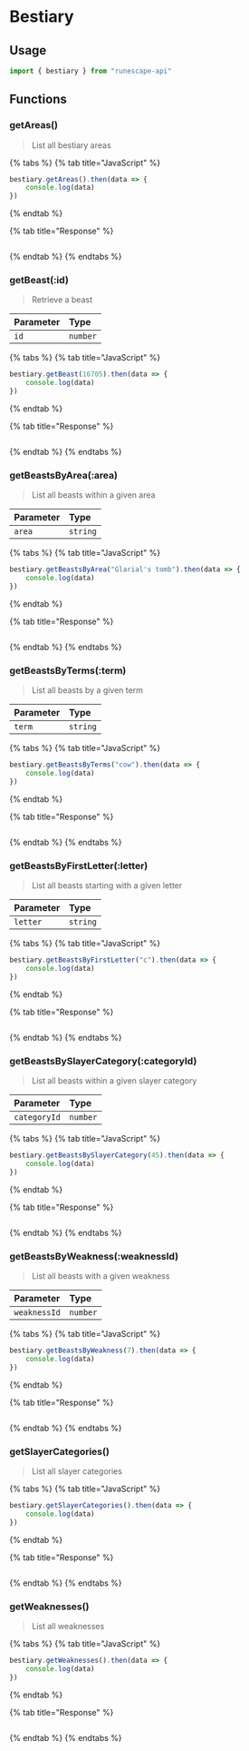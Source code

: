 # Bestiary

## Usage <a id="usage"></a>

```javascript
import { bestiary } from "runescape-api"
```

## Functions

### getAreas\(\)

> List all bestiary areas

{% tabs %}
{% tab title="JavaScript" %}
```javascript
bestiary.getAreas().then(data => {
    console.log(data)
})
```
{% endtab %}

{% tab title="Response" %}
```

```
{% endtab %}
{% endtabs %}

### getBeast\(:id\) <a id="getbeast-id"></a>

> Retrieve a beast

| Parameter | Type |
| :--- | :--- |
| `id` | `number` |

{% tabs %}
{% tab title="JavaScript" %}
```javascript
bestiary.getBeast(16705).then(data => {
    console.log(data)
})
```
{% endtab %}

{% tab title="Response" %}
```

```
{% endtab %}
{% endtabs %}

### getBeastsByArea\(:area\) <a id="getbeastsbyarea-area"></a>

> List all beasts within a given area

| Parameter | Type |
| :--- | :--- |
| `area` | `string` |

{% tabs %}
{% tab title="JavaScript" %}
```javascript
bestiary.getBeastsByArea("Glarial's tomb").then(data => {
    console.log(data)
})
```
{% endtab %}

{% tab title="Response" %}
```

```
{% endtab %}
{% endtabs %}

### getBeastsByTerms\(:term\) <a id="getbeastsbyterms-term"></a>

> List all beasts by a given term

| Parameter | Type |
| :--- | :--- |
| `term` | `string` |

{% tabs %}
{% tab title="JavaScript" %}
```javascript
bestiary.getBeastsByTerms("cow").then(data => {
    console.log(data)
})
```
{% endtab %}

{% tab title="Response" %}
```

```
{% endtab %}
{% endtabs %}

### getBeastsByFirstLetter\(:letter\) <a id="getbeastsbyfirstletter-letter"></a>

> List all beasts starting with a given letter

| Parameter | Type |
| :--- | :--- |
| `letter` | `string` |

{% tabs %}
{% tab title="JavaScript" %}
```javascript
bestiary.getBeastsByFirstLetter("c").then(data => {
    console.log(data)
})
```
{% endtab %}

{% tab title="Response" %}
```

```
{% endtab %}
{% endtabs %}

### getBeastsBySlayerCategory\(:categoryId\) <a id="getbeastsbyslayercategory-categoryid"></a>

> List all beasts within a given slayer category

| Parameter | Type |
| :--- | :--- |
| `categoryId` | `number` |

{% tabs %}
{% tab title="JavaScript" %}
```javascript
bestiary.getBeastsBySlayerCategory(45).then(data => {
    console.log(data)
})
```
{% endtab %}

{% tab title="Response" %}
```

```
{% endtab %}
{% endtabs %}

### getBeastsByWeakness\(:weaknessId\) <a id="getbeastsbyweakness-weaknessid"></a>

> List all beasts with a given weakness

| Parameter | Type |
| :--- | :--- |
| `weaknessId` | `number` |

{% tabs %}
{% tab title="JavaScript" %}
```javascript
bestiary.getBeastsByWeakness(7).then(data => {
    console.log(data)
})
```
{% endtab %}

{% tab title="Response" %}
```

```
{% endtab %}
{% endtabs %}

### getSlayerCategories\(\) <a id="getslayercategories"></a>

> List all slayer categories

{% tabs %}
{% tab title="JavaScript" %}
```javascript
bestiary.getSlayerCategories().then(data => {
    console.log(data)
})
```
{% endtab %}

{% tab title="Response" %}
```

```
{% endtab %}
{% endtabs %}

### getWeaknesses\(\) <a id="getweaknesses"></a>

> List all weaknesses

{% tabs %}
{% tab title="JavaScript" %}
```javascript
bestiary.getWeaknesses().then(data => {
    console.log(data)
})
```
{% endtab %}

{% tab title="Response" %}
```

```
{% endtab %}
{% endtabs %}

